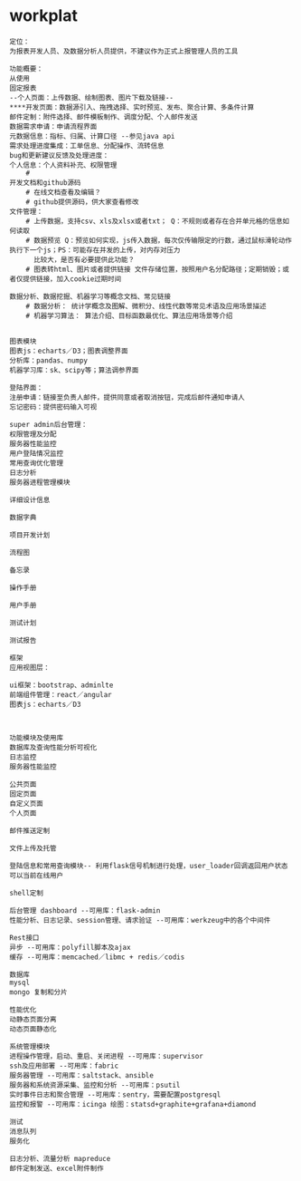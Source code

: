 # workplat
    
    定位：
    为报表开发人员、及数据分析人员提供，不建议作为正式上报管理人员的工具
    
    功能概要：
    从使用
    固定报表
    --个人页面：上传数据、绘制图表、图片下载及链接--
    ****开发页面：数据源引入、拖拽选择、实时预览、发布、聚合计算、多条件计算
    邮件定制：附件选择、邮件模板制作、调度分配、个人邮件发送
    数据需求申请：申请流程界面
    元数据信息：指标、归属、计算口径 --参见java api
    需求处理进度集成：工单信息、分配操作、流转信息
    bug和更新建议反馈及处理进度：
    个人信息：个人资料补充、权限管理
        # 
    开发文档和github源码
        # 在线文档查看及编辑？
        # github提供源码，供大家查看修改
    文件管理：
        # 上传数据，支持csv、xls及xlsx或者txt； Q：不规则或者存在合并单元格的信息如何读取
        # 数据预览 Q：预览如何实现，js传入数据，每次仅传输限定的行数，通过鼠标滑轮动作执行下一个js；PS：可能存在并发的上传，对内存对压力
          比较大，是否有必要提供此功能？
        # 图表转html、图片或者提供链接 文件存储位置，按照用户名分配路径；定期销毁；或者仅提供链接，加入cookie过期时间
    
    数据分析、数据挖掘、机器学习等概念文档、常见链接
        # 数据分析： 统计学概念及图解、微积分、线性代数等常见术语及应用场景描述
        # 机器学习算法： 算法介绍、目标函数最优化、算法应用场景等介绍
    
    
    图表模块
    图表js：echarts／D3；图表调整界面
    分析库：pandas、numpy
    机器学习库：sk、scipy等；算法调参界面
    
    登陆界面：
    注册申请：链接至负责人邮件，提供同意或者取消按钮，完成后邮件通知申请人
    忘记密码：提供密码输入可视
    
    super admin后台管理：
    权限管理及分配
    服务器性能监控
    用户登陆情况监控
    常用查询优化管理
    日志分析
    服务器进程管理模块
    
    详细设计信息
    
    数据字典
    
    项目开发计划
    
    流程图
    
    备忘录
    
    操作手册
    
    用户手册
    
    测试计划
    
    测试报告
    
    框架
    应用视图层：
    
    ui框架：bootstrap、adminlte
    前端组件管理：react／angular
    图表js：echarts／D3
    
    
    
    功能模块及使用库
    数据库及查询性能分析可视化
    日志监控
    服务器性能监控

    公共页面
    固定页面
    自定义页面
    个人页面
  
    邮件推送定制
  
    文件上传及托管
  
    登陆信息和常用查询模块-- 利用flask信号机制进行处理，user_loader回调返回用户状态可以当前在线用户
  
    shell定制
  
    后台管理 dashboard --可用库：flask-admin
    性能分析、日志记录、session管理、请求验证 --可用库：werkzeug中的各个中间件
    
    Rest接口
    异步 --可用库：polyfill脚本及ajax
    缓存 --可用库：memcached／libmc + redis／codis
    
    数据库
    mysql
    mongo 复制和分片
    
    性能优化
    动静态页面分离
    动态页面静态化
    
    系统管理模块
    进程操作管理，启动、重启、关闭进程 --可用库：supervisor
    ssh及应用部署 --可用库：fabric
    服务器管理 --可用库：saltstack、ansible
    服务器和系统资源采集、监控和分析 --可用库：psutil
    实时事件日志和聚合管理 --可用库：sentry，需要配置postgresql
    监控和报警 --可用库：icinga 绘图：statsd+graphite+grafana+diamond
    
    测试
    消息队列
    服务化
    
    日志分析、流量分析 mapreduce
    邮件定制发送、excel附件制作
    
    
    